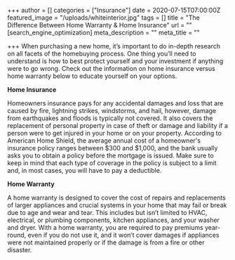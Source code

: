 +++
author = []
categories = ["Insurance"]
date = 2020-07-15T07:00:00Z
featured_image = "/uploads/whiteinterior.jpg"
tags = []
title = "The Difference Between Home Warranty & Home Insurance"
url = ""
[search_engine_optimization]
meta_description = ""
meta_title = ""

+++
When purchasing a new home, it’s important to do in-depth research on all facets of the homebuying process. One thing you’ll need to understand is how to best protect yourself and your investment if anything were to go wrong. Check out the information on home insurance versus home warranty below to educate yourself on your options.

**Home Insurance**

Homeowners insurance pays for any accidental damages and loss that are caused by fire, lightning strikes, windstorms, and hail, however, damage from earthquakes and floods is typically not covered. It also covers the replacement of personal property in case of theft or damage and liability if a person were to get injured in your home or on your property. According to American Home Shield, the average annual cost of a homeowner's insurance policy ranges between $300 and $1,000, and the bank usually asks you to obtain a policy before the mortgage is issued. Make sure to keep in mind that each type of coverage in the policy is subject to a limit and, in most cases, you will have to pay a deductible.

**Home Warranty**

A home warranty is designed to cover the cost of repairs and replacements of larger appliances and crucial systems in your home that may fail or break due to age and wear and tear. This includes but isn’t limited to HVAC, electrical, or plumbing components, kitchen appliances, and your washer and dryer. With a home warranty, you are required to pay premiums year-round, even if you do not use it, and it won’t cover damages if appliances were not maintained properly or if the damage is from a fire or other disaster.